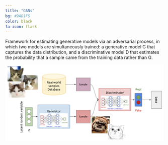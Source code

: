 ```yaml
---
title: "GANs"
bg: #9AD1F5
color: black
fa-icon: flask
---
```


Framework for estimating generative models via an adversarial process, in which 
two models are simultaneously trained: a generative model G that captures the 
data distribution, and a discriminative model D that estimates the probability 
that a sample came from the training data rather than G.

<img src="./img/GAN_diagram.jpg" alt="GAN diagram"/>
